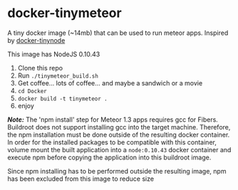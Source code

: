 docker-tinymeteor
=================

A tiny docker image (~14mb) that can be used to run meteor apps. Inspired by [docker-tinynode](https://github.com/jprjr/docker-tinynode)

This image has NodeJS 0.10.43

1. Clone this repo
2. Run `./tinymeteor_build.sh`
3. Get coffee... lots of coffee... and maybe a sandwich or a movie
4. `cd Docker`
5. `docker build -t tinymeteor .`
6. enjoy

***Note:***
The 'npm install' step for Meteor 1.3 apps requires gcc for Fibers. Buildroot does not support installing
gcc into the target machine. Therefore, the npm installation must be done outside of the resulting docker
container.  In order for the installed packages to be compatible with this container, volume mount the
built application into a `node:0.10.43` docker container and execute npm before copying the application
into this buildroot image.

Since npm installing has to be performed outside the resulting image, npm has been excluded from this
image to reduce size
